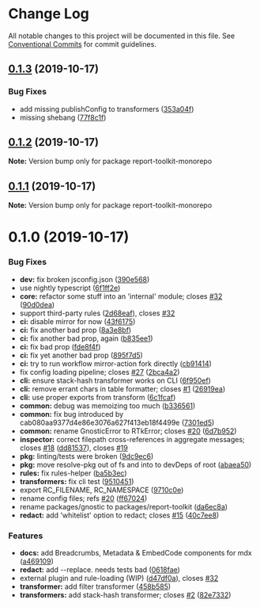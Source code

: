 # Change Log

All notable changes to this project will be documented in this file.
See [Conventional Commits](https://conventionalcommits.org) for commit guidelines.

## [0.1.3](https://github.com/ibm/report-toolkit/compare/v0.1.2...v0.1.3) (2019-10-17)

### Bug Fixes

- add missing publishConfig to transformers ([353a04f](https://github.com/ibm/report-toolkit/commit/353a04f3e64f62a308fbede756fc40efa4a39a8e))
- missing shebang ([77f8c1f](https://github.com/ibm/report-toolkit/commit/77f8c1f2287ec8b4d4cbfefe446305592f6e7fde))

## [0.1.2](https://github.com/ibm/report-toolkit/compare/v0.1.1...v0.1.2) (2019-10-17)

**Note:** Version bump only for package report-toolkit-monorepo

## [0.1.1](https://github.com/ibm/report-toolkit/compare/v0.1.0...v0.1.1) (2019-10-17)

**Note:** Version bump only for package report-toolkit-monorepo

# 0.1.0 (2019-10-17)

### Bug Fixes

- **dev:** fix broken jsconfig.json ([390e568](https://github.com/ibm/report-toolkit/commit/390e5687e87674522ed57e7064a3938d8bc3e6f3))
- use nightly typescript ([6f1ff2e](https://github.com/ibm/report-toolkit/commit/6f1ff2ec07550954dcc919a19af532e99eb85478))
- **core:** refactor some stuff into an 'internal' module; closes [#32](https://github.com/ibm/report-toolkit/issues/32) ([90d0dea](https://github.com/ibm/report-toolkit/commit/90d0deafe1cb2e5e1d70dcf2859a64f137d67474))
- support third-party rules ([2d68eaf](https://github.com/ibm/report-toolkit/commit/2d68eafb302eff8dd506d562bca3762bba4c91c3)), closes [#32](https://github.com/ibm/report-toolkit/issues/32)
- **ci:** disable mirror for now ([43f6175](https://github.com/ibm/report-toolkit/commit/43f617522186e594fb0aafa53fb4b1710127b4c5))
- **ci:** fix another bad prop ([8a3e8bf](https://github.com/ibm/report-toolkit/commit/8a3e8bff38ca82dc5c16ba72fdf9de7564727a79))
- **ci:** fix another bad prop, again ([b835ee1](https://github.com/ibm/report-toolkit/commit/b835ee1743a90520b9920073f36dd6f12334b452))
- **ci:** fix bad prop ([fde8f4f](https://github.com/ibm/report-toolkit/commit/fde8f4f457fd057d789c7fa29b057217e06257af))
- **ci:** fix yet another bad prop ([895f7d5](https://github.com/ibm/report-toolkit/commit/895f7d58f32eb185158d6b79eacd37ec62d186ce))
- **ci:** try to run workflow mirror-action fork directly ([cb91414](https://github.com/ibm/report-toolkit/commit/cb91414cfa6af64e66c9617e874fe6e7c0008a66))
- fix config loading pipeline; closes [#27](https://github.com/ibm/report-toolkit/issues/27) ([2bca4a2](https://github.com/ibm/report-toolkit/commit/2bca4a21eef9d2343bee1c7eb3e28ddc7f44603a))
- **cli:** ensure stack-hash transformer works on CLI ([6f950ef](https://github.com/ibm/report-toolkit/commit/6f950efed160e67b32a01e77f9dc529b0739e656))
- **cli:** remove errant chars in table formatter; closes [#1](https://github.com/ibm/report-toolkit/issues/1) ([26919ea](https://github.com/ibm/report-toolkit/commit/26919ea9d289b1b55af114a58b64fb174563ba1a))
- **cli:** use proper exports from transform ([6c1fcaf](https://github.com/ibm/report-toolkit/commit/6c1fcafd90c1def74f38d586671f7bc13793d5b6))
- **common:** debug was memoizing too much ([b336561](https://github.com/ibm/report-toolkit/commit/b3365614e73e35db7229cf785c0de4b87cb0bf8d))
- **common:** fix bug introduced by cab080aa9377d4e86e3076a627f413eb18f4499e ([7301ed5](https://github.com/ibm/report-toolkit/commit/7301ed58a22a9ebe2053a3b911ba82526dccc29a))
- **common:** rename GnosticError to RTkError; closes [#20](https://github.com/ibm/report-toolkit/issues/20) ([6d7b952](https://github.com/ibm/report-toolkit/commit/6d7b95292aece55bd6cc4ace4e0a34f167db6d47))
- **inspector:** correct filepath cross-references in aggregate messages; closes [#18](https://github.com/ibm/report-toolkit/issues/18) ([dd81537](https://github.com/ibm/report-toolkit/commit/dd815375b2b4b7062039401caed4f124249fbcb5)), closes [#19](https://github.com/ibm/report-toolkit/issues/19)
- **pkg:** linting/tests were broken ([9dc9ec6](https://github.com/ibm/report-toolkit/commit/9dc9ec662f4c688cf4eb7fb53839a3267f037539))
- **pkg:** move resolve-pkg out of fs and into to devDeps of root ([abaea50](https://github.com/ibm/report-toolkit/commit/abaea506a7d3142eadb5319242a0883ba8bacf8f))
- **rules:** fix rules-helper ([ba5b3ec](https://github.com/ibm/report-toolkit/commit/ba5b3ecb08925a5bbd22dfdab3ec0763e5fa6ff6))
- **transformers:** fix cli test ([9510451](https://github.com/ibm/report-toolkit/commit/9510451de7dbe53cf151af209b061922e160b5b1))
- export RC_FILENAME, RC_NAMESPACE ([9710c0e](https://github.com/ibm/report-toolkit/commit/9710c0e923b1c29ad8ca052307abc40650c214ca))
- rename config files; refs [#20](https://github.com/ibm/report-toolkit/issues/20) ([ff67024](https://github.com/ibm/report-toolkit/commit/ff6702495bdae5a20b51ab48a9fa32dd5154e61a))
- rename packages/gnostic to packages/report-toolkit ([da6ec8a](https://github.com/ibm/report-toolkit/commit/da6ec8a31d520346b29b34ddd0c8da5512915b19))
- **redact:** add 'whitelist' option to redact; closes [#15](https://github.com/ibm/report-toolkit/issues/15) ([40c7ee8](https://github.com/ibm/report-toolkit/commit/40c7ee8691c1ccff40be789e42d00fa867ec7744))

### Features

- **docs:** add Breadcrumbs, Metadata & EmbedCode components for mdx ([a469109](https://github.com/ibm/report-toolkit/commit/a469109355105c341364295714c192c67fd0e173))
- **redact:** add --replace. needs tests bad ([0618fae](https://github.com/ibm/report-toolkit/commit/0618fae9bd2338ca9651315b91b4f70c7497bf9f))
- external plugin and rule-loading (WIP) ([d47df0a](https://github.com/ibm/report-toolkit/commit/d47df0a8dfef1419b5e019d74ec4019dca53e4ac)), closes [#32](https://github.com/ibm/report-toolkit/issues/32)
- **transformer:** add filter transformer ([458b585](https://github.com/ibm/report-toolkit/commit/458b5859cd065cd0859d0b89f49dcae7432c29ce))
- **transformers:** add stack-hash transformer; closes [#2](https://github.com/ibm/report-toolkit/issues/2) ([82e7332](https://github.com/ibm/report-toolkit/commit/82e73328551a8408dbe2963a3bb6d55b21ecf8ce))
